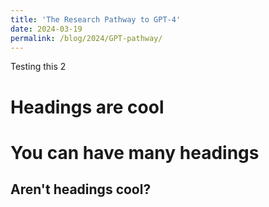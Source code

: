```yaml
---
title: 'The Research Pathway to GPT-4'
date: 2024-03-19
permalink: /blog/2024/GPT-pathway/
---
```


Testing this 2

Headings are cool
======

You can have many headings
======

Aren't headings cool?
------